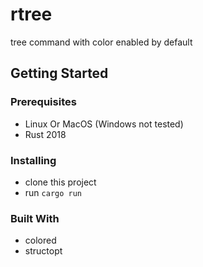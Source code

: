 # rtree

tree command with color enabled by default

## Getting Started

### Prerequisites

- Linux Or MacOS (Windows not tested)
- Rust 2018

### Installing

- clone this project
- run `cargo run`

### Built With

- colored
- structopt
